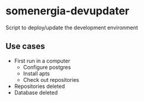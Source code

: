 # somenergia-devupdater


Script to deploy/update the development environment


## Use cases

- First run in a computer
    - Configure postgres
    - Install apts
    - Check out repositories
- Repositories deleted
- Database deleted






